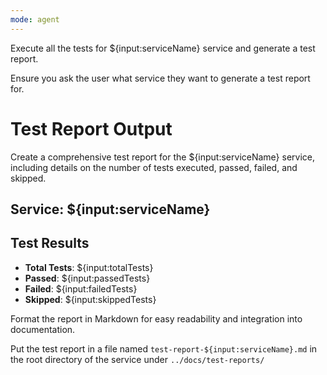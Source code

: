 ```yaml
---
mode: agent
---
```


Execute all the tests for ${input:serviceName} service and generate a test report.

Ensure you ask the user what service they want to generate a test report for.

# Test Report Output

Create a comprehensive test report for the ${input:serviceName} service, including details on the number of tests executed, passed, failed, and skipped.

## Service: ${input:serviceName}
## Test Results
- **Total Tests**: ${input:totalTests}
- **Passed**: ${input:passedTests}
- **Failed**: ${input:failedTests}
- **Skipped**: ${input:skippedTests}

Format the report in Markdown for easy readability and integration into documentation.

Put the test report in a file named `test-report-${input:serviceName}.md` in the root directory of the service under `../docs/test-reports/`
